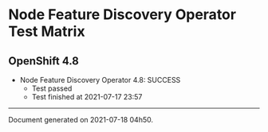 
Node Feature Discovery Operator Test Matrix
===========================================

OpenShift 4.8
-------------


* Node Feature Discovery Operator 4.8: SUCCESS
  - Test passed
  - Test finished at 2021-07-17 23:57


---
Document generated on 2021-07-18 04h50.
